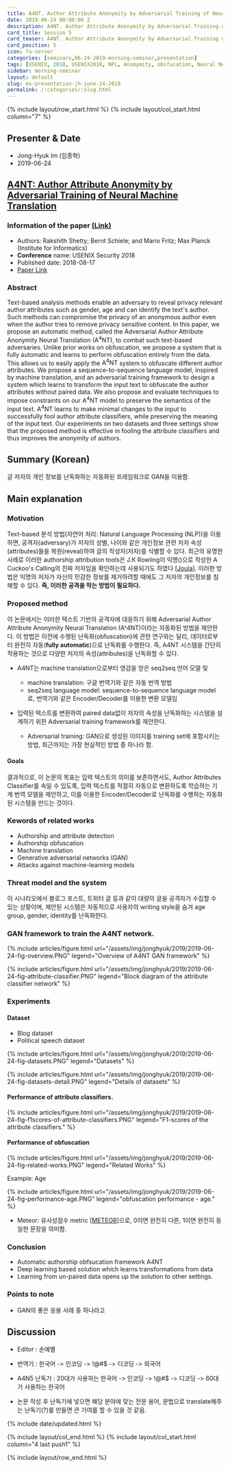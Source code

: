 ```yaml
---
title: A4NT. Author Attribute Anonymity by Adversarial Training of Neural Machine Translation
date: 2019-06-24 00:00:00 Z
description: A4NT. Author Attribute Anonymity by Adversarial Training of Neural Machine Translation
card_title: Session 5
card_teaser: A4NT. Author Attribute Anonymity by Adversarial Training of Neural Machine Translation
card_position: 5
icon: fa-server
categories: [seminars,06-24-2019-morning-seminar,presentation]
tags: [USENIX, 2018, USENIX2018, NPL, Anomymity, obsfucation, Neural Network]
sidebar: morning-seminar
layout: default
slug: ms-presentation-jh-june-24-2019
permalink: /:categories/:slug.html
---
```


{% include layout/row_start.html %}
{% include layout/col_start.html column="7" %}

## Presenter & Date
+ Jong-Hyuk Im (임종혁)
+ 2019-06-24

## [A4NT: Author Attribute Anonymity by Adversarial Training of Neural Machine Translation](https://inhaucs.github.io/seminars/06-24-2019-morning-seminar/presentation/ms-presentation-jh-june-24-2019.html)

### Information of the paper [(Link)](https://www.usenix.org/conference/usenixsecurity18/presentation/shetty)
+ Authors: Rakshith Shetty; Bernt Schiele; and Mario Fritz; Max Planck (Institute for Informatics)
+ **Conference** name: USENIX Security 2018
+ Published date: 2018-08-17
+ [Paper Link](https://www.usenix.org/system/files/conference/usenixsecurity18/sec18-shetty.pdf)


### Abstract
Text-based analysis methods enable an adversary to reveal privacy relevant author attributes such as gender, age and can identify the text's author. 
Such methods can compromise the privacy of an anonymous author even when the author tries to remove privacy sensitive content. 
In this paper, we propose an automatic method, called the Adversarial Author Attribute Anonymity Neural Translation ($\text{A}^{4}\text{NT}$), to combat such text-based adversaries. 
Unlike prior works on obfuscation, we propose a system that is fully automatic and learns to perform obfuscation entirely from the data. 
This allows us to easily apply the $\text{A}^{4}\text{NT}$ system to obfuscate different author attributes. 
We propose a sequence-to-sequence language model, 
inspired by machine translation, and an adversarial training framework to design a system which learns to transform the input text to obfuscate the author attributes without paired data. 
We also propose and evaluate techniques to impose constraints on our $\text{A}^{4}\text{NT}$ model to preserve the semantics of the input text. 
$\text{A}^{4}\text{NT}$ learns to make minimal changes to the input to successfully fool author attribute classifiers, while preserving the meaning of the input text. 
Our experiments on two datasets and three settings show that the proposed method is effective in fooling the attribute classifiers and thus improves the anonymity of authors.

## Summary (Korean)
글 저자의 개인 정보를 난독화하는 자동화된 프레임워크로 GAN을 이용함.

## Main explanation

### Motivation
Text-based 분석 방법(자연어 처리: Natural Language Processing (NLP))을 이용하면, 공격자(adversary)가 저자의 성별, 나이와 같은 개인정보 관련 저자 속성(attributes)들을 복원(reveal)하여 글의 작성자(저자)를 식별할 수 있다.
최근의 유명한 사례로 이러한 authorship attribution tools은 J.K Rowling이 익명()으로 작성한 A Cuckoo's Calling의 진짜 저자임을 확인하는데 사용되기도 하였다 [[Joula]].
이러한 방법은 익명의 저자가 자신의 민감한 정보를 제거하려할 때에도 그 저자의 개인정보를 침해할 수 있다.
**즉, 이러한 공격을 막는 방법이 필요하다.**

### Proposed method
이 논문에서는 이러한 텍스트 기반의 공격자에 대응하기 위해 Adversarial Author Attribute Anonymity Neural Translation (A^4NT)이라는 자동화된 방법을 제안한다.
이 방법은 이전에 수행된 난독화(obfuscation)에 관한 연구와는 달리, 데이터로부터 완전히 자동(**fully automatic**)으로 난독화를 수행한다.
즉, A4NT 시스템을 간단히 적용하는 것으로 다양한 저자의 속성(attributes)을 난독화할 수 있다.
+ A4NT는 machine translation으로부터 영감을 얻은 seq2seq 언어 모델 및
  + machine translation: 구글 번역기와 같은 자동 번역 방법
  + seq2seq language model: sequence-to-sequence language model로, 번역기와 같은 Encoder/Decoder를 이용한 변환 모델임
  
+ 입력된 텍스트를 변환하여 paired data없이 저자의 속성을 난독화하는 시스템을 설계하기 위한 Adversarial training framework를 제안한다.
  + Adversarial training: GAN으로 생성된 이미지를 training set에 포함시키는 방법, 최근까지는 가장 현실적인 방법 중 하나라 함.
  
#### Goals
결과적으로, 이 논문의 목표는 입력 텍스트의 의미를 보존하면서도, Author Attributes Classifier를 속일 수 있도록, 입력 텍스트를 적절히 자동으로 변환하도록 학습하는 기계 번역 모델을 제안하고, 이를 이용한 Encoder/Decoder로 난독화를 수행하는 자동화된 시스템을 만드는 것이다.

### Kewords of related works
+ Authorship and attribute detection
+ Authorship obfuscation
+ Machine translation
+ Generative adversarial networks (GAN)
+ Attacks against machine-learning models

### Threat model and the system
이 시나리오에서 블로그 포스트, 트위터 글 등과 같이 대량의 글을 공격자가 수집할 수 있는 상황이며, 제안된 시스템은 자동적으로 사용자의 writing style을 숨겨 age group, gender, identity를 난독화한다.

### GAN framework to train the A4NT network.

{% include articles/figure.html url="/assets/img/jonghyuk/2019/2019-06-24-fig-overview.PNG" legend="Overview of A4NT GAN framework" %}

{% include articles/figure.html url="/assets/img/jonghyuk/2019/2019-06-24-fig-attribute-classifier.PNG" legend="Block diagram of the attribute classifier network" %}


### Experiments

#### Dataset
+ Blog dataset
+ Political speech dataset

{% include articles/figure.html url="/assets/img/jonghyuk/2019/2019-06-24-fig-datasets.PNG" legend="Datasets" %}

{% include articles/figure.html url="/assets/img/jonghyuk/2019/2019-06-24-fig-datasets-detail.PNG" legend="Details of datasets" %}

#### Performance of attribute classifiers.

{% include articles/figure.html url="/assets/img/jonghyuk/2019/2019-06-24-fig-f1scores-of-attribute-classifiers.PNG" legend="F1-scores of the attribute classifiers." %}


#### Performance of obfuscation

{% include articles/figure.html url="/assets/img/jonghyuk/2019/2019-06-24-fig-related-works.PNG" legend="Related Works" %}

Example: Age

{% include articles/figure.html url="/assets/img/jonghyuk/2019/2019-06-24-fig-performance-age.PNG" legend="obfuscation performance - age." %}

+ Meteor: 유사성점수 metric [[METEOR]]으로, 0이면 완전히 다른, 1이면 완전히 동일한 문장을 의미함.

### Conclusion
+ Automatic authorship obfsucation framework A4NT
+ Deep learning based solution which learns transformations from data
+ Learning from un-paired data opens up the solution to other settings.


### Points to note
+ GAN의 좋은 응용 사례 중 하나라고 

## Discussion
+ Editor : 손예별
+ 번역기 : 한국어 -> 인코딩 -> !@#$ -> 디코딩 -> 외국어
+ A4N5 난독기 : 20대가 사용하는 한국어 -> 인코딩 -> !@#$ -> 디코딩 -> 60대가 사용하는 한국어

+ 논문 작성 후 난독기에 넣으면 해당 분야에 맞는 전문 용어, 문법으로 translate해주는 난독기(?)를 만들면 큰 기여를 할 수 있을 것 같음.



[Joula]: https://goo.gl/mkZai1
[METEOR]: https://www.cs.cmu.edu/~alavie/METEOR/pdf/meteor-1.5.pdf


{% include date/updated.html %}

{% include layout/col_end.html %}
{% include layout/col_start.html column="4 last push1" %}

{% include layout/row_end.html %}

